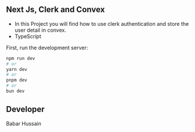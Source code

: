 ## Next Js, Clerk and Convex
- In this Project you will find how to use clerk authentication and store the user detail in convex.
- TypeScript

First, run the development server:

```bash
npm run dev
# or
yarn dev
# or
pnpm dev
# or
bun dev
```



## Developer
Babar Hussain